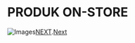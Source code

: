 # PRODUK ON-STORE


![Images](https://github.com/on-store/Kategori/blob/master/Image/images%20(29).jpg)[NEXT](https://github.com/on-store/Kategori/blob/master/Image/images%20(56).jpg).[Next](https://github.com/on-store/Kategori/blob/master/Image/unduhan%20(11).jpg)

